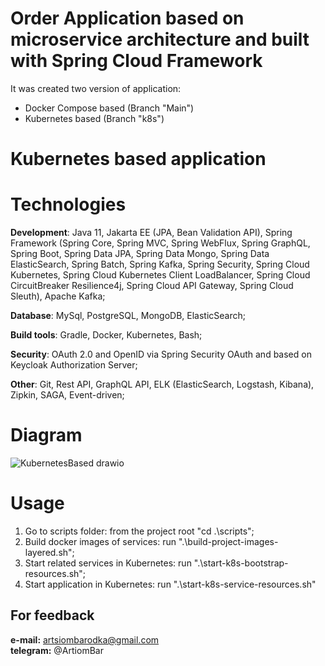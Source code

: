 # Order Application based on microservice architecture and built with Spring Cloud Framework

It was created two version of application:
- Docker Compose based (Branch "Main")
- Kubernetes based (Branch "k8s")

# Kubernetes based application

# Technologies
**Development**: Java 11, Jakarta EE (JPA, Bean Validation API), Spring Framework (Spring Core, Spring MVC, Spring WebFlux, Spring GraphQL, Spring Boot, Spring Data JPA, Spring Data Mongo, Spring Data ElasticSearch, Spring Batch, Spring Kafka, Spring Security, Spring Cloud Kubernetes, Spring Cloud Kubernetes Client LoadBalancer, Spring Cloud CircuitBreaker Resilience4j, Spring Cloud API Gateway, Spring Cloud Sleuth), Apache Kafka;

**Database**: MySql, PostgreSQL, MongoDB, ElasticSearch;

**Build tools**: Gradle, Docker, Kubernetes, Bash;

**Security**: OAuth 2.0 and OpenID via Spring Security OAuth and based on Keycloak Authorization Server;

**Other**: Git, Rest API, GraphQL API, ELK (ElasticSearch, Logstash, Kibana), Zipkin, SAGA, Event-driven;

# Diagram
![KubernetesBased drawio](https://user-images.githubusercontent.com/34836796/220975280-deb51d34-5881-412c-943f-3bbf603b6422.png)

# Usage

1) Go to scripts folder: from the project root "cd .\scripts";
2) Build docker images of services: run ".\build-project-images-layered.sh";
3) Start related services in Kubernetes: run ".\start-k8s-bootstrap-resources.sh";
4) Start application in Kubernetes: run ".\start-k8s-service-resources.sh"

## For feedback
**e-mail:** artsiombarodka@gmail.com      
**telegram:** @ArtiomBar

